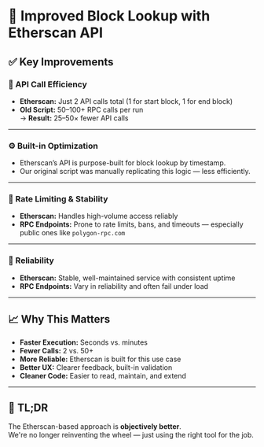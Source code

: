 # 🚀 Improved Block Lookup with Etherscan API

## ✅ Key Improvements

### 🔄 API Call Efficiency
- **Etherscan:** Just 2 API calls total (1 for start block, 1 for end block)  
- **Old Script:** 50–100+ RPC calls per run  
  → **Result:** 25–50× fewer API calls

---

### ⚙️ Built-in Optimization
- Etherscan’s API is purpose-built for block lookup by timestamp.  
- Our original script was manually replicating this logic — less efficiently.

---

### 🚫 Rate Limiting & Stability
- **Etherscan:** Handles high-volume access reliably  
- **RPC Endpoints:** Prone to rate limits, bans, and timeouts — especially public ones like `polygon-rpc.com`

---

### 🧱 Reliability
- **Etherscan:** Stable, well-maintained service with consistent uptime  
- **RPC Endpoints:** Vary in reliability and often fail under load

---

## 📈 Why This Matters
- **Faster Execution:** Seconds vs. minutes  
- **Fewer Calls:** 2 vs. 50+  
- **More Reliable:** Etherscan is built for this use case  
- **Better UX:** Clearer feedback, built-in validation  
- **Cleaner Code:** Easier to read, maintain, and extend

---

## 🧠 TL;DR
The Etherscan-based approach is **objectively better**.  
We're no longer reinventing the wheel — just using the right tool for the job.
